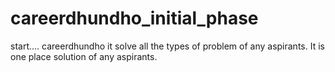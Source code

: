 # careerdhundho_initial_phase
start....  careerdhundho it solve all the types of problem of any aspirants. It is one place solution of any aspirants. 

